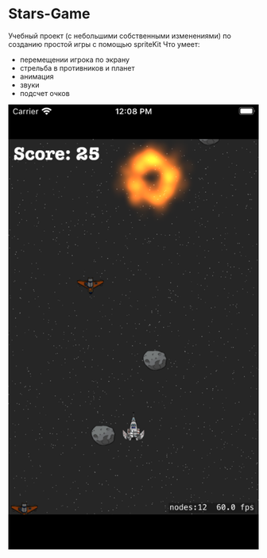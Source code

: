 # Stars-Game
Учебный проект (с небольшими собственными изменениями) по созданию простой игры c помощью spriteKit
Что умеет:
- перемещении игрока по экрану 
- стрельба в противников и планет
- анимация
- звуки
- подсчет очков 

![Иллюстрация к проекту](https://raw.githubusercontent.com/nelermont/Stars-Game/main/Rabbit%20Run/simulator_screenshot_4D6C5431-BB8E-46C7-B891-B12DCC0E0CFF.png)
